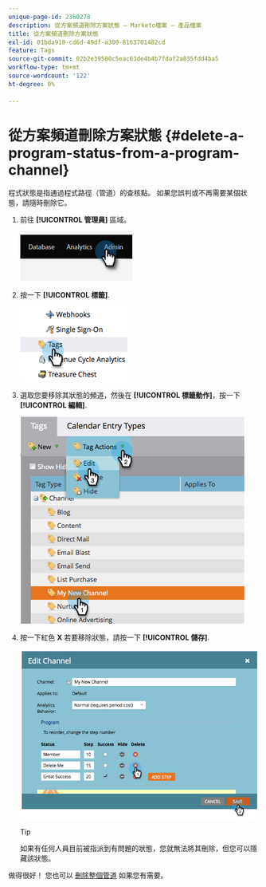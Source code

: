 ```yaml
---
unique-page-id: 2360278
description: 從方案頻道刪除方案狀態 — Marketo檔案 — 產品檔案
title: 從方案頻道刪除方案狀態
exl-id: 01bda910-cd6d-49df-a300-8163701482cd
feature: Tags
source-git-commit: 02b2e39580c5eac63de4b4b7fdaf2a835fdd4ba5
workflow-type: tm+mt
source-wordcount: '122'
ht-degree: 0%

---
```


# 從方案頻道刪除方案狀態 {#delete-a-program-status-from-a-program-channel}

程式狀態是指通過程式路徑（管道）的查核點。 如果您誤判或不再需要某個狀態，請隨時刪除它。

1. 前往 **[!UICONTROL 管理員]** 區域。

   ![](assets/delete-a-program-status-from-a-program-channel-1.png)

1. 按一下 **[!UICONTROL 標籤]**.

   ![](assets/delete-a-program-status-from-a-program-channel-2.png)

1. 選取您要移除其狀態的頻道，然後在 **[!UICONTROL 標籤動作]**，按一下 **[!UICONTROL 編輯]**.

   ![](assets/delete-a-program-status-from-a-program-channel-3.png)

1. 按一下紅色 **X** 若要移除狀態，請按一下 **[!UICONTROL 儲存]**.

   ![](assets/delete-a-program-status-from-a-program-channel-4.png)

   >[!TIP]
   >
   >如果有任何人員目前被指派到有問題的狀態，您就無法將其刪除，但您可以隱藏該狀態。

做得很好！ 您也可以 [刪除整個管道](/help/marketo/product-docs/administration/tags/delete-a-program-channel.md) 如果您有需要。
